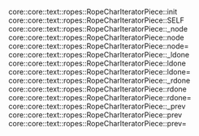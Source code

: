core::core::text::ropes::RopeCharIteratorPiece::init
core::core::text::ropes::RopeCharIteratorPiece::SELF
core::core::text::ropes::RopeCharIteratorPiece::_node
core::core::text::ropes::RopeCharIteratorPiece::node
core::core::text::ropes::RopeCharIteratorPiece::node=
core::core::text::ropes::RopeCharIteratorPiece::_ldone
core::core::text::ropes::RopeCharIteratorPiece::ldone
core::core::text::ropes::RopeCharIteratorPiece::ldone=
core::core::text::ropes::RopeCharIteratorPiece::_rdone
core::core::text::ropes::RopeCharIteratorPiece::rdone
core::core::text::ropes::RopeCharIteratorPiece::rdone=
core::core::text::ropes::RopeCharIteratorPiece::_prev
core::core::text::ropes::RopeCharIteratorPiece::prev
core::core::text::ropes::RopeCharIteratorPiece::prev=